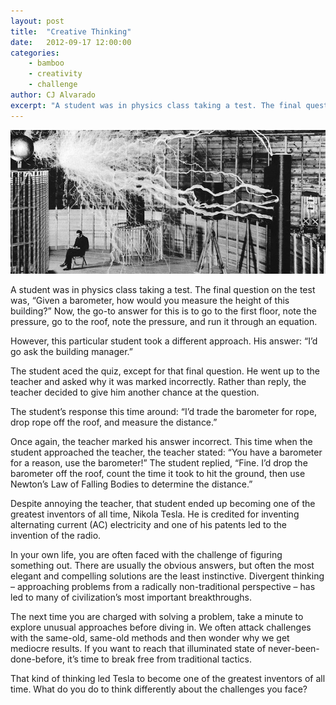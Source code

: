 ```yaml
---
layout: post
title:  "Creative Thinking"
date:   2012-09-17 12:00:00
categories:
    - bamboo
    - creativity
    - challenge
author: CJ Alvarado
excerpt: "A student was in physics class taking a test. The final question on the test was, “Given a barometer, how would you measure the height of this building?” Now, the go-to answer for this is to go to the first floor, note the pressure, go to the roof, note the pressure, and run it through an equation."
---
```


![Creative Thinking](/images/posts/creative-thinking.jpg)

A student was in physics class taking a test. The final question on the test was, “Given a barometer, how would you measure the height of this building?” Now, the go-to answer for this is to go to the first floor, note the pressure, go to the roof, note the pressure, and run it through an equation.

However, this particular student took a different approach. His answer: “I’d go ask the building manager.”

The student aced the quiz, except for that final question. He went up to the teacher and asked why it was marked incorrectly. Rather than reply, the teacher decided to give him another chance at the question.

The student’s response this time around: “I’d trade the barometer for rope, drop rope off the roof, and measure the distance.”

Once again, the teacher marked his answer incorrect. This time when the student approached the teacher, the teacher stated: “You have a barometer for a reason, use the barometer!” The student replied, “Fine. I’d drop the barometer off the roof, count the time it took to hit the ground, then use Newton’s Law of Falling Bodies to determine the distance.”

Despite annoying the teacher, that student ended up becoming one of the greatest inventors of all time, Nikola Tesla. He is credited for inventing alternating current (AC) electricity and one of his patents led to the invention of the radio.

In your own life, you are often faced with the challenge of figuring something out. There are usually the obvious answers, but often the most elegant and compelling solutions are the least instinctive. Divergent thinking – approaching problems from a radically non-traditional perspective – has led to many of civilization’s most important breakthroughs.

The next time you are charged with solving a problem, take a minute to explore unusual approaches before diving in. We often attack challenges with the same-old, same-old methods and then wonder why we get mediocre results. If you want to reach that illuminated state of never-been-done-before, it’s time to break free from traditional tactics.

That kind of thinking led Tesla to become one of the greatest inventors of all time. What do you do to think differently about the challenges you face?